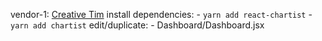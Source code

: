 vendor-1: [Creative Tim](https://demos.creative-tim.com/material-dashboard-react)
  install dependencies:
    - `yarn add react-chartist`
    - `yarn add chartist`
  edit/duplicate:
    - Dashboard/Dashboard.jsx